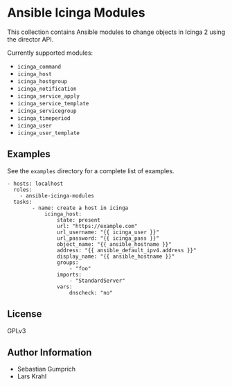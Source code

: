Ansible Icinga Modules
=========

This collection contains Ansible modules to change objects in Icinga 2 using the director API.

Currently supported modules:

* `icinga_command`
* `icinga_host`
* `icinga_hostgroup`
* `icinga_notification`
* `icinga_service_apply`
* `icinga_service_template`
* `icinga_servicegroup`
* `icinga_timeperiod`
* `icinga_user`
* `icinga_user_template`


Examples
--------

See the `examples` directory for a complete list of examples.

```
- hosts: localhost
  roles:
    - ansible-icinga-modules
  tasks:
		- name: create a host in icinga
			icinga_host:
				state: present
				url: "https://example.com"
				url_username: "{{ icinga_user }}"
				url_password: "{{ icinga_pass }}"
				object_name: "{{ ansible_hostname }}"
				address: "{{ ansible_default_ipv4.address }}"
				display_name: "{{ ansible_hostname }}"
				groups:
					- "foo"
				imports:
					- "StandardServer"
				vars:
					dnscheck: "no"
```

License
-------

GPLv3

Author Information
------------------

* Sebastian Gumprich
* Lars Krahl

